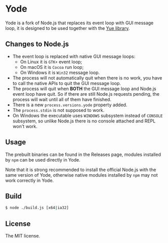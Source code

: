 # Yode

Yode is a fork of Node.js that replaces its event loop with GUI message loop,
it is designed to be used together with the [Yue library](http://libyue.com).

## Changes to Node.js

* The event loop is replaced with native GUI message loops:
  * On Linux it is `GTK+` event loop;
  * On macOS it is `Cocoa` run loop;
  * On Windows it is `Win32` message loop.
* The process will not automatically quit when there is no work, you have to
  call the native APIs to quit the GUI message loop.
* The process will quit when **BOTH** the GUI message loop and Node.js event
  loop have quit. So if there are still Node.js requests pending, the process
  will wait until all of them have finished.
* There is a new `process.versions.yode` property added.
* The `process.stdin` is not supposed to work.
* On Windows the executable uses `WINDOWS` subsystem instead of `CONSOLE`
  subsystem, so unlike Node.js there is no console attached and REPL won't
  work.

## Usage

The prebuilt binaries can be found in the Releases page, modules installed by
`npm` can be used directly in Yode.

Note that it is strong recommended to install the official Node.js with the
same version of Yode, otherwise native modules installed by `npm` may not work
correctly in Yode.

## Build

```bash
$ node ./build.js [x64|ia32]
```

## License

The MIT license.
